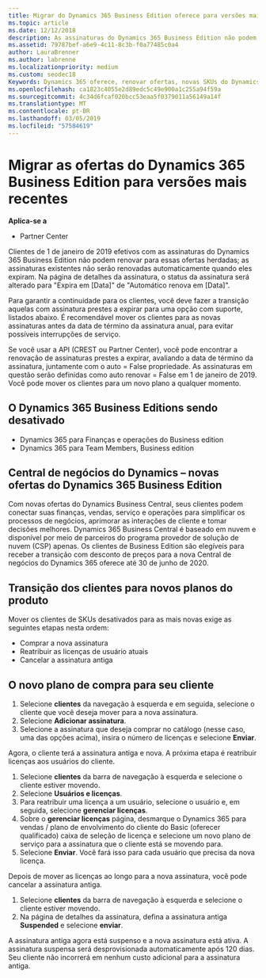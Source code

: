 ```yaml
---
title: Migrar do Dynamics 365 Business Edition oferece para versões mais recentes | Partner Center
ms.topic: article
ms.date: 12/12/2018
description: As assinaturas do Dynamics 365 Business Edition não podem ser renovadas.
ms.assetid: 79787bef-a6e9-4c11-8c3b-f0a77485c0a4
author: LauraBrenner
ms.author: labrenne
ms.localizationpriority: medium
ms.custom: seodec18
Keywords: Dynamics 365 oferece, renovar ofertas, novas SKUs do Dynamics 365
ms.openlocfilehash: ca1823c4055e2d89edc5c49e900a1c255a94f59a
ms.sourcegitcommit: 4c34d6fcaf020bcc53eaa5f0379011a56149a14f
ms.translationtype: MT
ms.contentlocale: pt-BR
ms.lasthandoff: 03/05/2019
ms.locfileid: "57584619"
---
```

# <a name="migrate-dynamics-365-business-edition-offers-to-newer-versions"></a>Migrar as ofertas do Dynamics 365 Business Edition para versões mais recentes 

**Aplica-se a**

- Partner Center

Clientes de 1 de janeiro de 2019 efetivos com as assinaturas do Dynamics 365 Business Edition não podem renovar para essas ofertas herdadas; as assinaturas existentes não serão renovadas automaticamente quando eles expiram. Na página de detalhes da assinatura, o status da assinatura será alterado para "Expira em [Data]" de "Automático renova em [Data]".

Para garantir a continuidade para os clientes, você deve fazer a transição aquelas com assinatura prestes a expirar para uma opção com suporte, listados abaixo. É recomendável mover os clientes para as novas assinaturas antes da data de término da assinatura anual, para evitar possíveis interrupções de serviço.

Se você usar a API (CREST ou Partner Center), você pode encontrar a renovação de assinaturas prestes a expirar, avaliando a data de término da assinatura, juntamente com o auto = False propriedade. As assinaturas em questão serão definidas como auto renovar = False em 1 de janeiro de 2019. Você pode mover os clientes para um novo plano a qualquer momento. 

## <a name="the-dynamics-365-business-editions-being-retired"></a>O Dynamics 365 Business Editions sendo desativado

- Dynamics 365 para Finanças e operações do Business edition
- Dynamics 365 para Team Members, Business edition

## <a name="dynamics-business-central---the-dynamics-365-business-edition-new-offers"></a>Central de negócios do Dynamics – novas ofertas do Dynamics 365 Business Edition

Com novas ofertas do Dynamics Business Central, seus clientes podem conectar suas finanças, vendas, serviço e operações para simplificar os processos de negócios, aprimorar as interações de cliente e tomar decisões melhores. Dynamics 365 Business Central é baseado em nuvem e disponível por meio de parceiros do programa provedor de solução de nuvem (CSP) apenas.
Os clientes de Business Edition são elegíveis para receber a transição com desconto de preços para a nova Central de negócios do Dynamics 365 oferece até 30 de junho de 2020.

## <a name="transition-customers-to-new-product-plans"></a>Transição dos clientes para novos planos do produto

 Mover os clientes de SKUs desativados para as mais novas exige as seguintes etapas nesta ordem:

- Comprar a nova assinatura
- Reatribuir as licenças de usuário atuais
- Cancelar a assinatura antiga

## <a name="purchase-the-new-plan-for-your-customer"></a>O novo plano de compra para seu cliente

1. Selecione **clientes** da navegação à esquerda e em seguida, selecione o cliente que você deseja mover para a nova assinatura.
2. Selecione **Adicionar assinatura**.
3. Selecione a assinatura que deseja comprar no catálogo (nesse caso, uma das opções acima), insira o número de licenças e selecione **Enviar**. 

Agora, o cliente terá a assinatura antiga e nova. A próxima etapa é reatribuir licenças aos usuários do cliente.

1. Selecione **clientes** da barra de navegação à esquerda e selecione o cliente estiver movendo.
2. Selecione **Usuários e licenças**.
3. Para reatribuir uma licença a um usuário, selecione o usuário e, em seguida, selecione **gerenciar licenças**. 
4. Sobre o **gerenciar licenças** página, desmarque o Dynamics 365 para vendas / plano de envolvimento do cliente do Basic (oferecer qualificado) caixa de seleção de licença e selecione um novo plano de serviço para a assinatura que o cliente está se movendo para. 
5. Selecione **Enviar**. Você fará isso para cada usuário que precisa da nova licença. 

Depois de mover as licenças ao longo para a nova assinatura, você pode cancelar a assinatura antiga. 

1. Selecione **clientes** da barra de navegação à esquerda e selecione o cliente estiver movendo.
2. Na página de detalhes da assinatura, defina a assinatura antiga **Suspended** e selecione **enviar**.

A assinatura antiga agora está suspenso e a nova assinatura está ativa. A assinatura suspensa será desprovisionada automaticamente após 120 dias. Seu cliente não incorrerá em nenhum custo adicional para a assinatura antiga.
